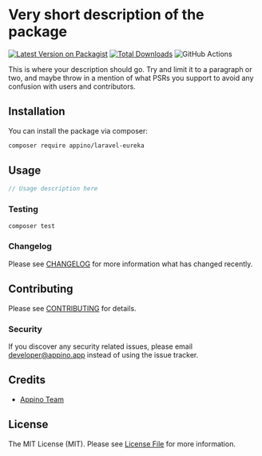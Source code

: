 # Very short description of the package

[![Latest Version on Packagist](https://img.shields.io/packagist/v/appino/laravel-eureka.svg?style=flat-square)](https://packagist.org/packages/appino/laravel-eureka)
[![Total Downloads](https://img.shields.io/packagist/dt/appino/laravel-eureka.svg?style=flat-square)](https://packagist.org/packages/appino/laravel-eureka)
![GitHub Actions](https://github.com/appino/laravel-eureka/actions/workflows/main.yml/badge.svg)

This is where your description should go. Try and limit it to a paragraph or two, and maybe throw in a mention of what PSRs you support to avoid any confusion with users and contributors.

## Installation

You can install the package via composer:

```bash
composer require appino/laravel-eureka
```

## Usage

```php
// Usage description here
```

### Testing

```bash
composer test
```

### Changelog

Please see [CHANGELOG](CHANGELOG.md) for more information what has changed recently.

## Contributing

Please see [CONTRIBUTING](CONTRIBUTING.md) for details.

### Security

If you discover any security related issues, please email developer@appino.app instead of using the issue tracker.

## Credits

-   [Appino Team](https://github.com/appino)

## License

The MIT License (MIT). Please see [License File](LICENSE.md) for more information.
